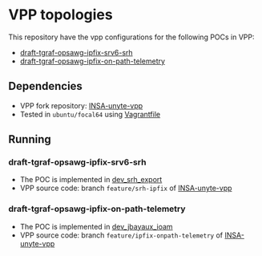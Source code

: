 # VPP topologies

This repository have the vpp configurations for the following POCs in VPP:
- [draft-tgraf-opsawg-ipfix-srv6-srh](https://datatracker.ietf.org/doc/html/draft-tgraf-opsawg-ipfix-srv6-srh-05)
- [draft-tgraf-opsawg-ipfix-on-path-telemetry](https://datatracker.ietf.org/doc/html/draft-tgraf-opsawg-ipfix-on-path-telemetry-00)

## Dependencies
- VPP fork repository: [INSA-unyte-vpp](https://github.com/insa-unyte/vpp)
- Tested in `ubuntu/focal64` using [Vagrantfile](./Vagrantfile)

## Running

### draft-tgraf-opsawg-ipfix-srv6-srh

- The POC is implemented in [dev_srh_export](./dev_srh_export)
- VPP source code: branch `feature/srh-ipfix` of [INSA-unyte-vpp](https://github.com/insa-unyte/vpp)

### draft-tgraf-opsawg-ipfix-on-path-telemetry

- The POC is implemented in [dev_jbayaux_ioam](./dev_jbayaux_ioam)
- VPP source code: branch `feature/ipfix-onpath-telemetry` of [INSA-unyte-vpp](https://github.com/insa-unyte/vpp)
